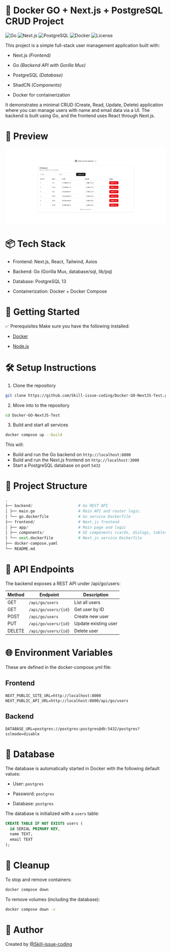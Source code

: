# 🐳 Docker GO + Next.js + PostgreSQL CRUD Project

![Go](https://img.shields.io/badge/Go-1.23-blue?logo=go)
![Next.js](https://img.shields.io/badge/Next.js-15-black?logo=next.js)
![PostgreSQL](https://img.shields.io/badge/PostgreSQL-13-blue?logo=postgresql)
![Docker](https://img.shields.io/badge/Docker-Compose-blue?logo=docker)
![License](https://img.shields.io/badge/License-MIT-green)

This project is a simple full-stack user management application built with:

- Next.js _(Frontend)_

- Go _(Backend API with Gorilla Mux)_

- PostgreSQL _(Database)_

- ShadCN _(Components)_

- Docker for containerization

It demonstrates a minimal CRUD (Create, Read, Update, Delete) application where you can manage users with name and email data via a UI. The backend is built using Go, and the frontend uses React through Next.js.

# 📸 Preview

![preview img](assets/Preview.png)

# 📦 Tech Stack

- Frontend: Next.js, React, Tailwind, Axios

- Backend: Go (Gorilla Mux, database/sql, lib/pq)

- Database: PostgreSQL 13

- Containerization: Docker + Docker Compose

# 🚀 Getting Started

✅ Prerequisites
Make sure you have the following installed:

- [Docker](https://www.docker.com/products/docker-desktop)

- [Node.js](https://nodejs.org/en)

# 🛠️ Setup Instructions

1. Clone the repository

```bash
git clone https://github.com/Skill-issue-coding/Docker-GO-NextJS-Test.git

```

2. Move into to the repository

```bash
cd Docker-GO-NextJS-Test
```

3. Build and start all services

```bash
docker compose up --build
```

This will:

- Build and run the Go backend on `http://localhost:8000`
- Build and run the Next.js frontend on `http://localhost:3000`
- Start a PostgreSQL database on port `5432`

# 🧩 Project Structure

```python
.
├── backend/                    # Go REST API
│ ├── main.go                   # Main API and router logic
│ └── go.dockerfile             # Go service Dockerfile
├── frontend/                   # Next.js frontend
│ ├── app/                      # Main page and logic
│ ├── components/               # UI components (cards, dialogs, tables)
│ └── next.dockerfile           # Next.js service Dockerfile
├── docker-compose.yaml
└── README.md
```

# 🔧 API Endpoints

The backend exposes a REST API under /api/go/users:

| Method | Endpoint             | Description          |
| ------ | -------------------- | -------------------- |
| GET    | `/api/go/users`      | List all users       |
| GET    | `/api/go/users/{id}` | Get user by ID       |
| POST   | `/api/go/users`      | Create new user      |
| PUT    | `/api/go/users/{id}` | Update existing user |
| DELETE | `/api/go/users/{id}` | Delete user          |

# 🌐 Environment Variables

These are defined in the docker-compose.yml file:

## Frontend

```env
NEXT_PUBLIC_SITE_URL=http://localhost:8000
NEXT_PUBLIC_API_URL=http://localhost:8000/api/go/users
```

## Backend

```env
DATABASE_URL=postgres://postgres:postgres@db:5432/postgres?sslmode=disable
```

# 💾 Database

The database is automatically started in Docker with the following default values:

- User: `postgres`

- Password: `postgres`

- Database: `postgres`

The database is initialized with a `users` table:

```sql
CREATE TABLE IF NOT EXISTS users (
  id SERIAL PRIMARY KEY,
  name TEXT,
  email TEXT
);
```

# 🧹 Cleanup

To stop and remove containers:

```bash
docker compose down
```

To remove volumes (including the database):

```bash
docker compose down -v
```

# 👤 Author

Created by [@Skill-issue-coding](https://github.com/Skill-issue-coding)

